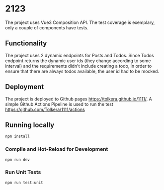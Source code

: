 # 2123

The project uses Vue3 Composition API. The test coverage is exemplary, only a couple of components have tests.

## Functionality

The project uses 2 dynamic endpoints for Posts and Todos. 
Since Todos endpoint returns the dynamic user ids (they change according to some interval) and the requirements didn't include creating a todo, in order to ensure that there are always todos available, the user id had to be mocked.

## Deployment

The project is deployed to Github pages https://tolkera.github.io/1111/. 
A simple Github Actions Pipeline is used to run the test https://github.com/Tolkera/1111/actions

## Running locally

```sh
npm install
```

### Compile and Hot-Reload for Development

```sh
npm run dev
```

### Run Unit Tests

```sh
npm run test:unit
```